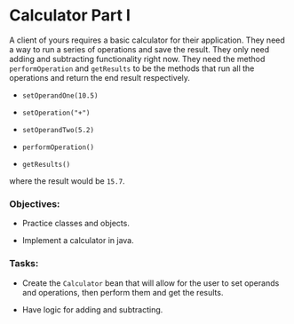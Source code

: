 # Calculator Part I

A client of yours requires a basic calculator for their application. They need a way to run a series of operations and save the result. They only need adding and subtracting functionality right now. They need the method ```performOperation``` and ```getResults``` to be the methods that run all the operations and return the end result respectively.

- ```setOperandOne(10.5)```

- ```setOperation("+")```

- ```setOperandTwo(5.2)```

- ```performOperation()```

- ```getResults()```

where the result would be ```15.7```.

### Objectives:

- Practice classes and objects.

- Implement a calculator in java.

### Tasks:

- Create the ```Calculator``` bean that will allow for the user to set operands and operations, then perform them and get the results.

- Have logic for adding and subtracting.
